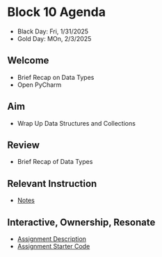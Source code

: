 
# Block 10 Agenda
- Black Day: Fri, 1/31/2025
- Gold Day: MOn, 2/3/2025

## Welcome

- Brief Recap on Data Types
- Open PyCharm

## Aim

- Wrap Up Data Structures and Collections

## Review

- Brief Recap of Data Types

## Relevant Instruction

- [Notes](Notes.md)
 

## Interactive, Ownership, Resonate
- [Assignment Description](Assignment.md)
- [Assignment Starter Code](AssignmentStart.py)

